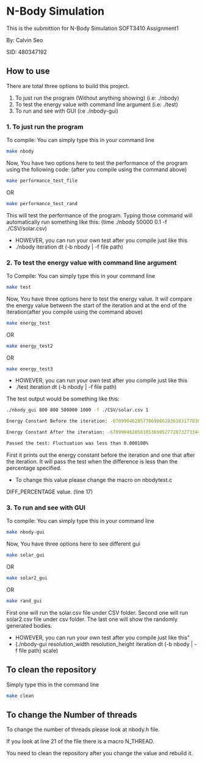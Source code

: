 # N-Body Simulation

This is the submittion for N-Body Simulation SOFT3410 Assignment1

By: Calvin Seo

SID: 480347192

## How to use

There are total three options to build this project.
1. To just run the program (Without anything showing) (i.e: ./nbody)
2. To test the energy value with command line argument (i.e: ./test)
3. To run and see with GUI (i:e ./nbody-gui)

### 1. To just run the program 

To compile: You can simply type this in your command line
```bash
make nbody
```

Now, You have two options here to test the performance of the program using the following code: (after you compile using the command above)

```bash
make performance_test_file
```
OR
```bash
make performance_test_rand
```

This will test the performance of the program.
Typing those command will automatically run something like this:
(time ./nbody 50000 0.1 -f ./CSV/solar.csv)

- HOWEVER, you can run your own test after you compile just like this
- ./nbody iteration dt (-b nbody | -f file path)

### 2. To test the energy value with command line argument

To Compile: You can simply type this in your command line
```bash
make test
```

Now, You have three options here to test the energy value. It will compare the energy value between the start of the iteration and at the end of the iteration(after you compile using the command above)

```bash
make energy_test
```
OR
```bash
make energy_test2
```
OR
```bash
make energy_test3
```

- HOWEVER, you can run your own test after you compile just like this
- ./test iteration dt (-b nbody | -f file path)

The test output would be something like this:
```bash
./nbody_gui 800 800 500000 1000 -f ./CSV/solar.csv 1

Energy Constant Before the iteration: -6709904628577069066283610317783040.000000

Energy Constant After the iteration: -6709904628581853690527728732733440.000000

Passed the test: Fluctuation was less than 0.000100%
```
First it prints out the energy constant before the iteration and one that after the iteration. It will pass the test when the difference is less than the percentage specified. 

- To change this value please change the macro on nbodytest.c 

DIFF_PERCENTAGE value. (line 17)

### 3. To run and see with GUI

To compile: You can simply type this in your command line
```bash
make nbody-gui
```

Now, You have three options here to see different gui

```bash
make solar_gui
```
OR
```bash
make solar2_gui
```
OR
```bash
make rand_gui
```

First one will run the solar.csv file under CSV folder. Second one will run solar2.csv file under csv folder. The last one will show the randomly generated bodies. 

- HOWEVER, you can run your own test after you compile just like this"
- (./nbody-gui resolution_width resolution_height iteration dt (-b nbody | -f file path) scale)

## To clean the repository

Simply type this in the command line
```bash
make clean
```

## To change the Number of threads
To change the number of threads please look at nbody.h file.

If you look at line 21 of the file there is a macro N_THREAD.

You need to clean the repository after you change the value and rebuild it.
